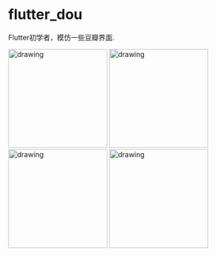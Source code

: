 # flutter_dou

Flutter初学者，模仿一些豆瓣界面.

<p float="left">
<img src="https://github.com/shadow12138/FlutterDou/blob/master/pages/r1.jpeg" alt="drawing" width="200"/>
<img src="https://github.com/shadow12138/FlutterDou/blob/master/pages/r2.jpeg" alt="drawing" width="200"/>
<img src="https://github.com/shadow12138/FlutterDou/blob/master/pages/r3.jpeg" alt="drawing" width="200"/>
<img src="https://github.com/shadow12138/FlutterDou/blob/master/pages/r4.jpeg" alt="drawing" width="200"/>
</p>